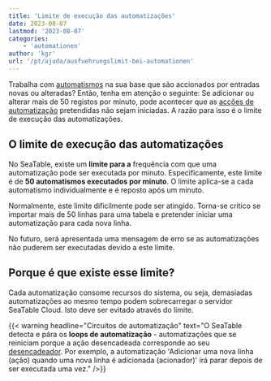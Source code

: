 ```yaml
---
title: 'Limite de execução das automatizações'
date: 2023-08-07
lastmod: '2023-08-07'
categories:
    - 'automationen'
author: 'kgr'
url: '/pt/ajuda/ausfuehrungslimit-bei-automationen'
---
```


Trabalha com [automatismos](https://seatable.io/pt/docs/automationen/funktionsweise-von-automationen/) na sua base que são accionados por entradas novas ou alteradas? Então, tenha em atenção o seguinte: Se adicionar ou alterar mais de 50 registos por minuto, pode acontecer que as [acções de automatização](https://seatable.io/pt/docs/automationen/automations-aktionen/) pretendidas não sejam iniciadas. A razão para isso é o limite de execução das automatizações.

## O limite de execução das automatizações

No SeaTable, existe um **limite para a** frequência com que uma automatização pode ser executada por minuto. Especificamente, este limite é de **50 automatismos executados por minuto**. O limite aplica-se a cada automatismo individualmente e é reposto após um minuto.

Normalmente, este limite dificilmente pode ser atingido. Torna-se crítico se importar mais de 50 linhas para uma tabela e pretender iniciar uma automatização para cada nova linha.

No futuro, será apresentada uma mensagem de erro se as automatizações não puderem ser executadas devido a este limite.

## Porque é que existe esse limite?

Cada automatização consome recursos do sistema, ou seja, demasiadas automatizações ao mesmo tempo podem sobrecarregar o servidor SeaTable Cloud. Isto deve ser evitado através do limite.

{{< warning  headline="Circuitos de automatização"  text="O SeaTable detecta e pára os **loops de automatização** - automatizações que se reiniciam porque a ação desencadeada corresponde ao seu [desencadeador](https://seatable.io/pt/docs/automationen/automations-trigger/). Por exemplo, a automatização 'Adicionar uma nova linha (ação) quando uma nova linha é adicionada (acionador)' irá parar depois de ser executada uma vez." />}}
